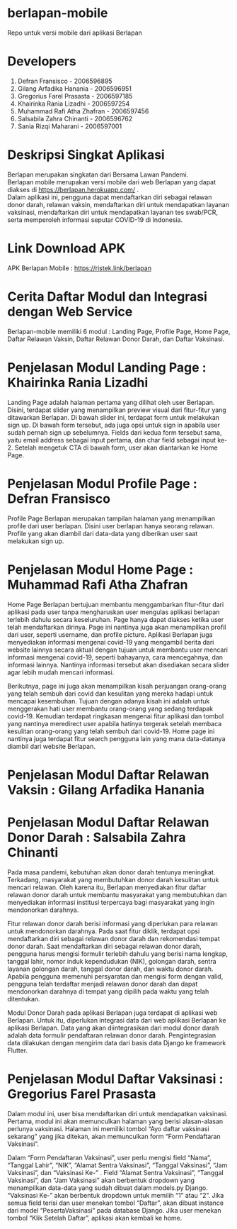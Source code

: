 # berlapan-mobile
Repo untuk versi mobile dari aplikasi Berlapan

# Developers
1. Defran Fransisco - 2006596895
2. Gilang Arfadika Hanania - 2006596951
3. Gregorius Farel Prasasta - 2006597185
4. Khairinka Rania Lizadhi - 2006597254
5. Muhammad Rafi Atha Zhafran - 2006597456
6. Salsabila Zahra Chinanti - 2006596762
7. Sania Rizqi Maharani - 2006597001

# Deskripsi Singkat Aplikasi
Berlapan merupakan singkatan dari Bersama Lawan Pandemi.\
Berlapan mobile merupakan versi mobile dari web Berlapan yang dapat diakses di https://berlapan.herokuapp.com/ .\
Dalam aplikasi ini, pengguna dapat mendaftarkan diri sebagai relawan donor darah, relawan vaksin, mendaftarkan diri untuk mendapatkan layanan vaksinasi, mendaftarkan diri untuk mendapatkan layanan tes swab/PCR, serta memperoleh informasi seputar COVID-19 di Indonesia.

# Link Download APK
APK Berlapan Mobile : https://ristek.link/berlapan

# Cerita Daftar Modul dan Integrasi dengan Web Service
Berlapan-mobile memiliki 6 modul : Landing Page, Profile Page, Home Page, Daftar Relawan Vaksin, Daftar Relawan Donor Darah, dan Daftar Vaksinasi.

# Penjelasan Modul Landing Page : Khairinka Rania Lizadhi
Landing Page adalah halaman pertama yang dilihat oleh user Berlapan. Disini, terdapat slider yang menampilkan preview visual dari fitur-fitur yang ditawarkan Berlapan. Di bawah slider ini, terdapat form untuk melakukan sign up. Di bawah form tersebut, ada juga opsi untuk sign in apabila user sudah pernah sign up sebelumnya. Fields dari kedua form tersebut sama, yaitu email address sebagai input pertama, dan char field sebagai input ke-2. Setelah mengetuk CTA di bawah form, user akan diantarkan ke Home Page.

# Penjelasan Modul Profile Page : Defran Fransisco
Profile Page Berlapan merupakan tampilan halaman yang menampilkan profile dari user berlapan. Disini user berlapan hanya seorang relawan. Profile yang akan diambil dari data-data yang diberikan user saat melakukan sign up. 

# Penjelasan Modul Home Page : Muhammad Rafi Atha Zhafran
Home Page Berlapan bertujuan membantu menggambarkan fitur-fitur dari aplikasi pada user tanpa mengharuskan user mengulas aplikasi berlapan terlebih dahulu secara keseluruhan. Page hanya dapat diakses ketika user telah mendaftarkan dirinya. Page ini nantinya juga akan menampilkan profil dari user, seperti username, dan profile picture.  Aplikasi Berlapan juga menyediakan informasi mengenai covid-19 yang mengambil berita dari website lainnya secara aktual dengan tujuan untuk membantu user mencari informasi mengenai covid-19, seperti bahayanya, cara mencegahnya, dan informasi lainnya. Nantinya informasi tersebut akan disediakan secara slider agar lebih mudah mencari informasi.

Berikutnya, page ini juga akan menampilkan kisah perjuangan orang-orang yang telah sembuh dari covid dan kesulitan yang mereka hadapi untuk mencapai kesembuhan. Tujuan dengan adanya kisah ini adalah untuk menggerakan hati user membantu orang-orang yang sedang terdapak covid-19. Kemudian terdapat ringkasan mengenai fitur aplikasi dan tombol yang nantinya meredirect user apabila hatinya tergerak setelah membaca kesulitan orang-orang yang telah sembuh dari covid-19. Home page ini nantinya juga terdapat fitur search pengguna lain yang mana data-datanya diambil dari website Berlapan.

# Penjelasan Modul Daftar Relawan Vaksin : Gilang Arfadika Hanania

# Penjelasan Modul Daftar Relawan Donor Darah : Salsabila Zahra Chinanti
Pada masa pandemi, kebutuhan akan donor darah tentunya meningkat. Terkadang, masyarakat yang membutuhkan donor darah kesulitan untuk mencari relawan. Oleh karena itu, Berlapan menyediakan fitur daftar relawan donor darah untuk membantu masyarakat yang membutuhkan dan menyediakan informasi institusi terpercaya bagi masyarakat yang ingin mendonorkan darahnya.

Fitur relawan donor darah berisi informasi yang diperlukan para relawan untuk mendonorkan darahnya. Pada saat fitur diklik, terdapat opsi mendaftarkan diri sebagai relawan donor darah dan rekomendasi tempat donor darah. Saat mendaftarkan diri sebagai relawan donor darah, pengguna harus mengisi formulir terlebih dahulu yang berisi nama lengkap, tanggal lahir, nomor induk kependudukan (NIK), golongan darah, sentra layanan golongan darah, tanggal donor darah, dan waktu donor darah. Apabila pengguna memenuhi persyaratan dan mengisi form dengan valid, pengguna telah terdaftar menjadi relawan donor darah dan dapat mendonorkan darahnya di tempat yang dipilih pada waktu yang telah ditentukan.

Modul Donor Darah pada aplikasi Berlapan juga terdapat di aplikasi web Berlapan. Untuk itu, diperlukan integrasi data dari web aplikasi Berlapan ke aplikasi Berlapan. Data yang akan diintegrasikan dari modul donor darah adalah data formulir pendaftaran relawan donor darah. Pengintegrasian data dilakukan dengan mengirim data dari basis data Django ke framework Flutter.

# Penjelasan Modul Daftar Vaksinasi : Gregorius Farel Prasasta
Dalam modul ini, user bisa mendaftarkan diri untuk mendapatkan vaksinasi. Pertama, modul ini akan memunculkan halaman yang berisi alasan-alasan perlunya vaksinasi. Halaman ini memiliki tombol “Ayo daftar vaksinasi sekarang” yang jika ditekan, akan memunculkan form “Form Pendaftaran Vaksinasi”.

Dalam “Form Pendaftaran Vaksinasi”, user perlu mengisi field “Nama”, “Tanggal Lahir”, “NIK”, “Alamat Sentra Vaksinasi”, “Tanggal Vaksinasi”, “Jam Vaksinasi”, dan “Vaksinasi Ke-” . Field “Alamat Sentra Vaksinasi”, “Tanggal Vaksinasi”, dan “Jam Vaksinasi” akan berbentuk dropdown yang menampilkan data-data yang sudah dibuat dalam models.py Django. “Vaksinasi Ke-” akan berbentuk dropdown untuk memilih “1” atau “2”. Jika semua field terisi dan user menekan tombol “Daftar”, akan dibuat instance dari model “PesertaVaksinasi” pada database Django. Jika user menekan tombol “Klik Setelah Daftar”, aplikasi akan kembali ke home.




